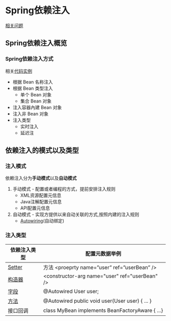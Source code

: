 # **Spring依赖注入**
[相关问题](springDI/springDIQuestion.md)
## **Spring依赖注入概览**
###  **Spring依赖注入方式**
相关[代码实例](/learn-ioc/ioc-container-overview/src/main/java/com/fantasybaby/spring/ioc/overview/di/SpringIocDiView.java)
* 根据 Bean 名称注入
* 根据 Bean 类型注入
  * 单个 Bean 对象
  * 集合 Bean 对象
* 注入容器內建 Bean 对象
* 注入非 Bean 对象
* 注入类型
  * 实时注入
  * 延迟注

## **依赖注入的模式以及类型**
### **注入模式**
 依赖注入分为**手动模式**以及**自动模式**
 1. 手动模式 - 配置或者编程的方式，提前安排注入规则
     * XML资源配置元信息
     * Java注解配置元信息
     * API配置元信息
 2. 自动模式 - 实现方提供以来自动关联的方式,按照内建的注入规则
    * [Autowiring](springDI/autowired.md)(自动绑定)
### **注入类型**
| 依赖注入类型 | 配置元数据举例 |
|-----|-----|
|[Setter](springDI/setterAndConstructorDi.md)|方法 \<proeprty name=”user” ref=”userBean” />|
|[构造器](springDI/setterAndConstructorDi.md)| \<constructor-arg name="user" ref="userBean" /> |
|[字段](springDI/setterAndConstructorDi.md)|@Autowired User user;|
|[方法](springDI/setterAndConstructorDi.md)|@Autowired public void user(User user) { ... }|
|接口回调|class MyBean implements BeanFactoryAware { ...} |